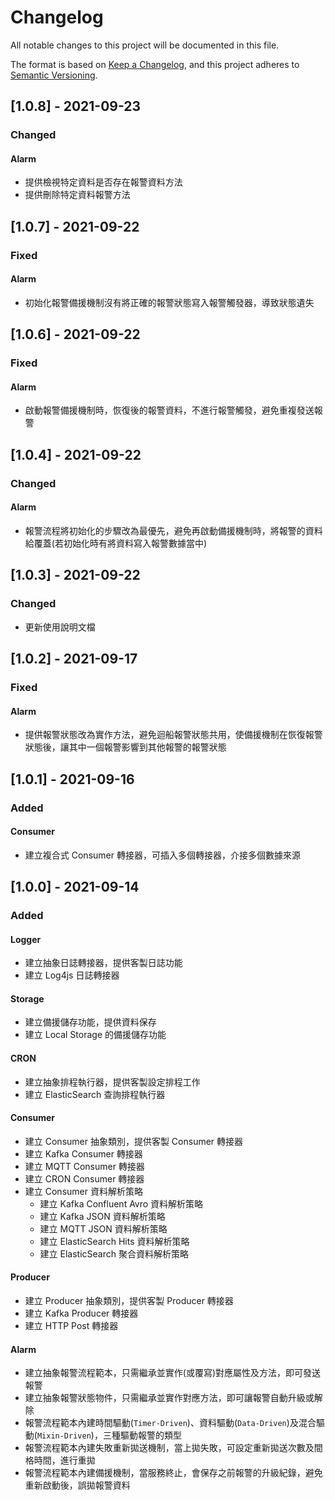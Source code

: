 # Changelog

All notable changes to this project will be documented in this file.

The format is based on [Keep a Changelog](https://keepachangelog.com/en/1.0.0/),
and this project adheres to [Semantic Versioning](https://semver.org/spec/v2.0.0.html).

## [1.0.8] - 2021-09-23
### Changed
#### Alarm
- 提供檢視特定資料是否存在報警資料方法
- 提供刪除特定資料報警方法

## [1.0.7] - 2021-09-22
### Fixed
#### Alarm
- 初始化報警備援機制沒有將正確的報警狀態寫入報警觸發器，導致狀態遺失

## [1.0.6] - 2021-09-22
### Fixed
#### Alarm
- 啟動報警備援機制時，恢復後的報警資料，不進行報警觸發，避免重複發送報警

## [1.0.4] - 2021-09-22
### Changed
#### Alarm
- 報警流程將初始化的步驟改為最優先，避免再啟動備援機制時，將報警的資料給覆蓋(若初始化時有將資料寫入報警數據當中)

## [1.0.3] - 2021-09-22
### Changed
- 更新使用說明文檔

## [1.0.2] - 2021-09-17
### Fixed
#### Alarm
- 提供報警狀態改為實作方法，避免迴船報警狀態共用，使備援機制在恢復報警狀態後，讓其中一個報警影響到其他報警的報警狀態

## [1.0.1] - 2021-09-16
### Added
#### Consumer
- 建立複合式 Consumer 轉接器，可插入多個轉接器，介接多個數據來源


## [1.0.0] - 2021-09-14
### Added
#### Logger
- 建立抽象日誌轉接器，提供客製日誌功能
- 建立 Log4js 日誌轉接器
#### Storage
- 建立備援儲存功能，提供資料保存
- 建立 Local Storage 的備援儲存功能
#### CRON
- 建立抽象排程執行器，提供客製設定排程工作
- 建立 ElasticSearch 查詢排程執行器
#### Consumer
- 建立 Consumer 抽象類別，提供客製 Consumer 轉接器
- 建立 Kafka Consumer 轉接器
- 建立 MQTT Consumer 轉接器
- 建立 CRON Consumer 轉接器
- 建立 Consumer 資料解析策略
  - 建立 Kafka Confluent Avro 資料解析策略
  - 建立 Kafka JSON 資料解析策略
  - 建立 MQTT JSON 資料解析策略
  - 建立 ElasticSearch Hits 資料解析策略
  - 建立 ElasticSearch 聚合資料解析策略
#### Producer
- 建立 Producer 抽象類別，提供客製 Producer 轉接器
- 建立 Kafka Producer 轉接器
- 建立 HTTP Post 轉接器
#### Alarm
- 建立抽象報警流程範本，只需繼承並實作(或覆寫)對應屬性及方法，即可發送報警
- 建立抽象報警狀態物件，只需繼承並實作對應方法，即可讓報警自動升級或解除
- 報警流程範本內建時間驅動(`Timer-Driven`)、資料驅動(`Data-Driven`)及混合驅動(`Mixin-Driven`)，三種驅動報警的類型
- 報警流程範本內建失敗重新拋送機制，當上拋失敗，可設定重新拋送次數及間格時間，進行重拋
- 報警流程範本內建備援機制，當服務終止，會保存之前報警的升級紀錄，避免重新啟動後，誤拋報警資料